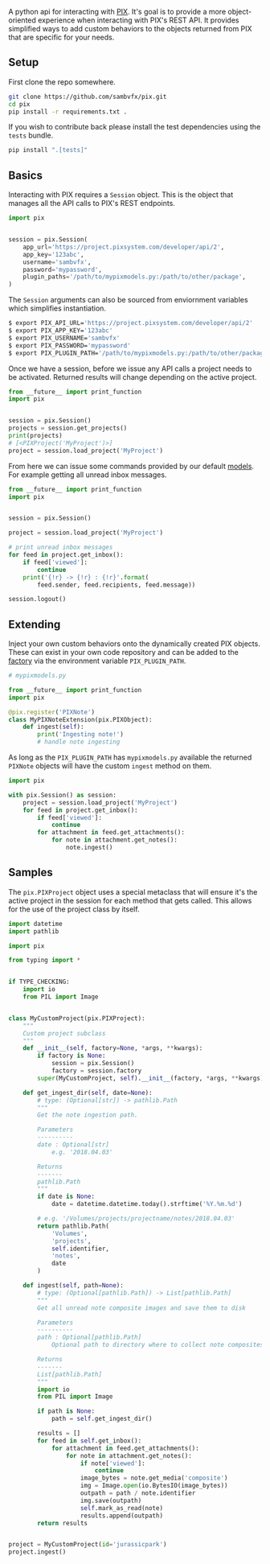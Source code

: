 A python api for interacting with [PIX](http://www.pixsystem.com/). It's goal is to provide a more object-oriented experience when interacting with PIX's REST API. It provides simplified ways to add custom behaviors to the objects returned from PIX that are specific for your needs.


Setup
-----
First clone the repo somewhere.

```bash
git clone https://github.com/sambvfx/pix.git
cd pix
pip install -r requirements.txt .
```


If you wish to contribute back please install the test dependencies using the `tests` bundle.

```bash
pip install ".[tests]"
```


Basics
------

Interacting with PIX requires a `Session` object. This is the object that manages all the API calls to PIX's REST endpoints.

```python
import pix


session = pix.Session(
    app_url='https://project.pixsystem.com/developer/api/2',
    app_key='123abc',
    username='sambvfx',
    password='mypassword',
    plugin_paths='/path/to/mypixmodels.py:/path/to/other/package',
)
```

The `Session` arguments can also be sourced from enviornment variables which simplifies instantiation.

```bash
$ export PIX_API_URL='https://project.pixsystem.com/developer/api/2'
$ export PIX_APP_KEY='123abc'
$ export PIX_USERNAME='sambvfx'
$ export PIX_PASSWORD='mypassword'
$ export PIX_PLUGIN_PATH='/path/to/mypixmodels.py:/path/to/other/package'
```

Once we have a session, before we issue any API calls a project needs to be activated. Returned results will change depending on the active project.

```python
from __future__ import print_function
import pix


session = pix.Session()
projects = session.get_projects()
print(projects)
# [<PIXProject('MyProject')>]
project = session.load_project('MyProject')
```

From here we can issue some commands provided by our default [models](https://github.com/sambvfx/pix/blob/master/pix/model.py). For example getting all unread inbox messages.

```python
from __future__ import print_function
import pix


session = pix.Session()

project = session.load_project('MyProject')

# print unread inbox messages
for feed in project.get_inbox():
    if feed['viewed']:
        continue
    print('{!r} -> {!r} : {!r}'.format(
        feed.sender, feed.recipients, feed.message))

session.logout()
```


Extending
---------

Inject your own custom behaviors onto the dynamically created PIX objects. These can exist in your own code repository and can be added to the [factory](https://github.com/sambvfx/pix/blob/master/pix/factory.py) via the environment variable `PIX_PLUGIN_PATH`.

```python
# mypixmodels.py

from __future__ import print_function
import pix

@pix.register('PIXNote')
class MyPIXNoteExtension(pix.PIXObject):
    def ingest(self):
        print('Ingesting note!')
        # handle note ingesting
```

As long as the `PIX_PLUGIN_PATH` has `mypixmodels.py` available the returned `PIXNote` objects will have the custom `ingest` method on them.

```python
import pix

with pix.Session() as session:
    project = session.load_project('MyProject')
    for feed in project.get_inbox():
        if feed['viewed']:
            continue
        for attachment in feed.get_attachments():
            for note in attachment.get_notes():
                note.ingest()
```

Samples
-------

The `pix.PIXProject` object uses a special metaclass that will ensure it's the active project in the session for each method that gets called. This allows for the use of the project class by itself.

```python
import datetime
import pathlib

import pix

from typing import *


if TYPE_CHECKING:
    import io
    from PIL import Image


class MyCustomProject(pix.PIXProject):
    """
    Custom project subclass
    """
    def __init__(self, factory=None, *args, **kwargs):
        if factory is None:
            session = pix.Session()
            factory = session.factory
        super(MyCustomProject, self).__init__(factory, *args, **kwargs)

    def get_ingest_dir(self, date=None):
        # type: (Optional[str]) -> pathlib.Path
        """
        Get the note ingestion path.

        Parameters
        ----------
        date : Optional[str]
            e.g. '2018.04.03'

        Returns
        -------
        pathlib.Path
        """
        if date is None:
            date = datetime.datetime.today().strftime('%Y.%m.%d')

        # e.g. '/Volumes/projects/projectname/notes/2018.04.03'
        return pathlib.Path(
            'Volumes',
            'projects',
            self.identifier,
            'notes',
            date
        )

    def ingest(self, path=None):
        # type: (Optional[pathlib.Path]) -> List[pathlib.Path]
        """
        Get all unread note composite images and save them to disk

        Parameters
        ----------
        path : Optional[pathlib.Path]
            Optional path to directory where to collect note composites.

        Returns
        -------
        List[pathlib.Path]
        """
        import io
        from PIL import Image

        if path is None:
            path = self.get_ingest_dir()

        results = []
        for feed in self.get_inbox():
            for attachment in feed.get_attachments():
                for note in attachment.get_notes():
                    if note['viewed']:
                        continue
                    image_bytes = note.get_media('composite')
                    img = Image.open(io.BytesIO(image_bytes))
                    outpath = path / note.identifier
                    img.save(outpath)
                    self.mark_as_read(note)
                    results.append(outpath)
        return results


project = MyCustomProject(id='jurassicpark')
project.ingest()
```
